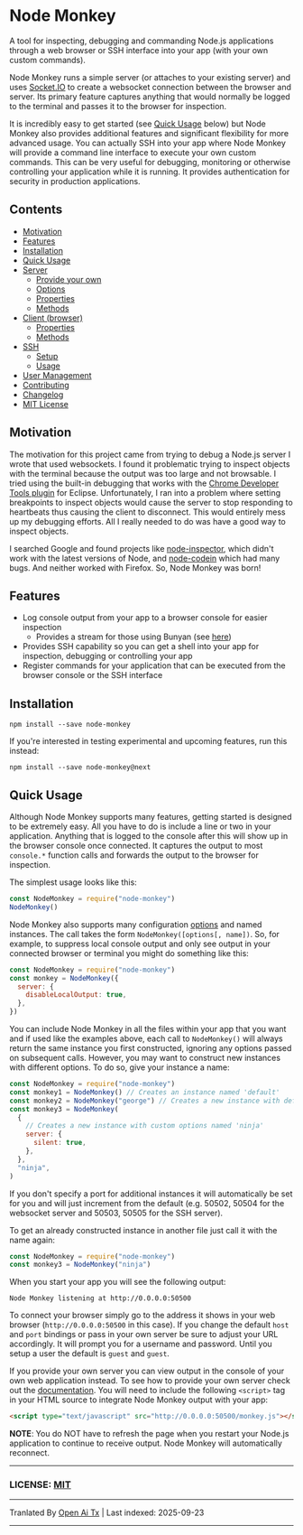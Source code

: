 # Node Monkey

A tool for inspecting, debugging and commanding Node.js applications through a web browser or SSH interface into your app (with your own custom commands).

Node Monkey runs a simple server (or attaches to your existing server) and uses [Socket.IO](https://github.com/LearnBoost/socket.io) to create a websocket connection between the browser and server. Its primary feature captures anything that would normally be logged to the terminal and passes it to the browser for inspection.

It is incredibly easy to get started (see [Quick Usage](#quick-usage) below) but Node Monkey also provides additional features and significant flexibility for more advanced usage. You can actually SSH into your app where Node Monkey will provide a command line interface to execute your own custom commands. This can be very useful for debugging, monitoring or otherwise controlling your application while it is running. It provides authentication for security in production applications.

## Contents

- [Motivation](#motivation)
- [Features](#features)
- [Installation](#installation)
- [Quick Usage](#quick-usage)
- [Server](https://raw.githubusercontent.com/jwarkentin/node-monkey/master/doc/usage/server.md)
  - [Provide your own](https://raw.githubusercontent.com/jwarkentin/node-monkey/master/doc/usage/server.md#provide-your-own)
  - [Options](https://raw.githubusercontent.com/jwarkentin/node-monkey/master/doc/usage/server.md#options)
  - [Properties](https://raw.githubusercontent.com/jwarkentin/node-monkey/master/doc/usage/server.md#properties)
  - [Methods](https://raw.githubusercontent.com/jwarkentin/node-monkey/master/doc/usage/server.md#methods)
- [Client (browser)](https://raw.githubusercontent.com/jwarkentin/node-monkey/master/doc/usage/client.md)
  - [Properties](https://raw.githubusercontent.com/jwarkentin/node-monkey/master/doc/usage/client.md#properties)
  - [Methods](https://raw.githubusercontent.com/jwarkentin/node-monkey/master/doc/usage/client.md#methods)
- [SSH](https://raw.githubusercontent.com/jwarkentin/node-monkey/master/doc/usage/ssh.md)
  - [Setup](https://raw.githubusercontent.com/jwarkentin/node-monkey/master/doc/usage/ssh.md#setup)
  - [Usage](https://raw.githubusercontent.com/jwarkentin/node-monkey/master/doc/usage/ssh.md#usage)
- [User Management](https://raw.githubusercontent.com/jwarkentin/node-monkey/master/doc/usage/user-management.md)
- [Contributing](https://raw.githubusercontent.com/jwarkentin/node-monkey/master/doc/usage/contributing.md)
- [Changelog](https://raw.githubusercontent.com/jwarkentin/node-monkey/master/CHANGELOG.md)
- [MIT License](https://raw.githubusercontent.com/jwarkentin/node-monkey/master/LICENSE.md)

## Motivation

The motivation for this project came from trying to debug a Node.js server I wrote that used websockets. I found it problematic trying to inspect objects with the terminal because the output was too large and not browsable. I tried using the built-in debugging that works with the [Chrome Developer Tools plugin](https://github.com/joyent/node/wiki/using-eclipse-as-node-applications-debugger) for Eclipse. Unfortunately, I ran into a problem where setting breakpoints to inspect objects would cause the server to stop responding to heartbeats thus causing the client to disconnect. This would entirely mess up my debugging efforts. All I really needed to do was have a good way to inspect objects.

I searched Google and found projects like [node-inspector](https://github.com/dannycoates/node-inspector), which didn't work with the latest versions of Node, and [node-codein](http://thomashunter.name/blog/nodejs-console-object-debug-inspector/) which had many bugs. And neither worked with Firefox. So, Node Monkey was born!

## Features

- Log console output from your app to a browser console for easier inspection
  - Provides a stream for those using Bunyan (see [here](https://raw.githubusercontent.com/jwarkentin/node-monkey/master/doc/usage/server.md#nodemonkeybunyan_stream))
- Provides SSH capability so you can get a shell into your app for inspection, debugging or controlling your app
- Register commands for your application that can be executed from the browser console or the SSH interface

## Installation

```
npm install --save node-monkey
```
If you're interested in testing experimental and upcoming features, run this instead:


```
npm install --save node-monkey@next
```

## Quick Usage

Although Node Monkey supports many features, getting started is designed to be extremely easy. All you have to do is include a line or two in your application. Anything that is logged to the console after this will show up in the browser console once connected. It captures the output to most `console.*` function calls and forwards the output to the browser for inspection.

The simplest usage looks like this:

```js
const NodeMonkey = require("node-monkey")
NodeMonkey()
```

Node Monkey also supports many configuration [options](https://raw.githubusercontent.com/jwarkentin/node-monkey/master/doc/usage/server.md#options) and named instances. The call takes the form `NodeMonkey([options[, name])`. So, for example, to suppress local console output and only see output in your connected browser or terminal you might do something like this:

```js
const NodeMonkey = require("node-monkey")
const monkey = NodeMonkey({
  server: {
    disableLocalOutput: true,
  },
})
```
You can include Node Monkey in all the files within your app that you want and if used like the examples above, each call to `NodeMonkey()` will always return the same instance you first constructed, ignoring any options passed on subsequent calls. However, you may want to construct new instances with different options. To do so, give your instance a name:


```js
const NodeMonkey = require("node-monkey")
const monkey1 = NodeMonkey() // Creates an instance named 'default'
const monkey2 = NodeMonkey("george") // Creates a new instance with default options
const monkey3 = NodeMonkey(
  {
    // Creates a new instance with custom options named 'ninja'
    server: {
      silent: true,
    },
  },
  "ninja",
)
```

If you don't specify a port for additional instances it will automatically be set for you and will just increment from the default (e.g. 50502, 50504 for the websocket server and 50503, 50505 for the SSH server).

To get an already constructed instance in another file just call it with the name again:

```js
const NodeMonkey = require("node-monkey")
const monkey3 = NodeMonkey("ninja")
```

When you start your app you will see the following output:

```
Node Monkey listening at http://0.0.0.0:50500
```
To connect your browser simply go to the address it shows in your web browser (`http://0.0.0.0:50500` in this case). If you change the default `host` and `port` bindings or pass in your own server be sure to adjust your URL accordingly. It will prompt you for a username and password. Until you setup a user the default is `guest` and `guest`.

If you provide your own server you can view output in the console of your own web application instead. To see how to provide your own server check out the [documentation](https://raw.githubusercontent.com/jwarkentin/node-monkey/master/doc/usage/server.md#provide-your-own). You will need to include the following `<script>` tag in your HTML source to integrate Node Monkey output with your app:


```html
<script type="text/javascript" src="http://0.0.0.0:50500/monkey.js"></script>
```

**NOTE**: You do NOT have to refresh the page when you restart your Node.js application to continue to receive output. Node Monkey will automatically reconnect.

---

### LICENSE: [MIT](https://raw.githubusercontent.com/jwarkentin/node-monkey/master/LICENSE.md)


---

Tranlated By [Open Ai Tx](https://github.com/OpenAiTx/OpenAiTx) | Last indexed: 2025-09-23

---